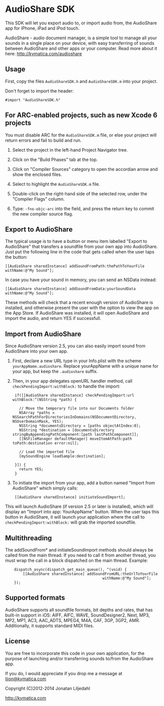 AudioShare SDK
==============

This SDK will let you export audio to, or import audio from, the AudioShare app for iPhone, iPad and iPod touch.

AudioShare - audio document manager, is a simple tool to manage all your sounds in a single
place on your device, with easy transferring of sounds between AudioShare and other apps or
your computer. Read more about it here: http://kymatica.com/audioshare

Usage
-----
First, copy the files `AudioShareSDK.h` and `AudioShareSDK.m` into your project.

Don't forget to import the header:

    #import "AudioShareSDK.h"

For ARC-enabled projects, such as new Xcode 6 projects
------------------------------------------------------
You must disable ARC for the `AudioShareSDK.m` file, or else your project will return errors and fail to build and run.

1. Select the project in the left-hand Project Navigator tree.

2. Click on the "Build Phases" tab at the top.

3. Click on "Compiler Sources" category to open the accordian arrow and show the enclosed files.

4. Select to highlight the `AudioShareSDK.m` file.

5. Double-click on the right-hand side of the selected row, under the "Compiler Flags" column.

6. Type: `-fno-objc-arc` into the field, and press the return key to commit the new compiler source flag.

Export to AudioShare
--------------------
The typical usage is to have a button or menu item labelled "Export to AudioShare" that
transfers a soundfile from your own app into AudioShare. Just put the following line in
the code that gets called when the user taps the button:

    [[AudioShare sharedInstance] addSoundFromPath:thePathToYourFile withName:@"My Sound"];

In case you have your sound in memory, you can send an NSData instead:

    [[AudioShare sharedInstance] addSoundFromData:yourSoundData withName:@"My Sound"];

These methods will check that a recent enough version of AudioShare is installed, and otherwise
present the user with the option to view the app on the App Store. If AudioShare was installed,
it will open AudioShare and import the audio, and return YES if successfull.

Import from AudioShare
----------------------
Since AudioShare version 2.5, you can also easily import sound from AudioShare into your own app.

1. First, declare a new URL type in your Info.plist with the scheme `yourAppName.audioshare`. Replace yourAppName with a unique name for your app, but keep the `.audioshare` suffix.

2. Then, in your app delegates openURL handler method, call `checkPendingImport:withBlock:` to handle the import:

        if([[AudioShare sharedInstance] checkPendingImport:url withBlock:^(NSString *path) {

          // Move the temporary file into our Documents folder
          NSArray *paths = NSSearchPathForDirectoriesInDomains(NSDocumentDirectory, NSUserDomainMask, YES);
          NSString *documentsDirectory = [paths objectAtIndex:0];
          NSString *destination = [documentsDirectory stringByAppendingPathComponent:[path lastPathComponent]];
          [[NSFileManager defaultManager] moveItemAtPath:path toPath:destination error:nil];

          // Load the imported file
          [mySoundEngine loadSample:destination];

        }]) {
          return YES;
        }

3. To initiate the import from your app, add a button named "Import from AudioShare" which simply calls:

        [[AudioShare sharedInstance] initiateSoundImport];
    
This will launch AudioShare (if version 2.5 or later is installed), which will display an "Import into app: YourAppName" button. When the user taps this button in AudioShare, it will launch your application where the call to `checkPendingImport:withBlock:` will grab the imported soundfile.

Multithreading
--------------
The addSoundFrom* and initiateSoundImport methods should always be called from the main thread. If you need to call it from another thread, you must wrap the call in a block dispatched on the main thread. Example:

        dispatch_async(dispatch_get_main_queue(), ^(void) {
            [[AudioShare sharedInstance] addSoundFromURL:theUrlToYourFile
                                                withName:@"My Sound"];
        });

Supported formats
-----------------

AudioShare supports all soundfile formats, bit depths and rates, that has built-in support in iOS: AIFF, AIFC, WAVE, SoundDesigner2, Next, MP3, MP2, MP1, AC3, AAC_ADTS, MPEG4, M4A, CAF, 3GP, 3GP2, AMR. Additionally, it supports standard MIDI files.

License
-------

You are free to incorporate this code in your own application, for the purpose of launching
and/or transferring sounds to/from the AudioShare app.

If you do, I would appreciate if you drop me a message at lijon@kymatica.com

Copyright (C)2012-2014 Jonatan Liljedahl

http://kymatica.com
